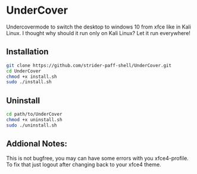 
# UnderCover
Undercovermode to switch the desktop to windows 10 from xfce like in Kali Linux. I thought why should it run only on Kali Linux? Let it run everywhere!

## Installation
```sh
git clone https://github.com/strider-paff-shell/UnderCover.git
cd UnderCover
chmod +x install.sh
sudo ./install.sh
```
## Uninstall
```sh
cd path/to/UnderCover
chmod +x uninstall.sh
sudo ./uninstall.sh
```

## Addional Notes:
This is not bugfree, you may can have some errors with you xfce4-profile.
To fix that just logout after changing back to your xfce4 theme.
